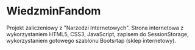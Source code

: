 # WiedzminFandom
Projekt zaliczeniowy z "Narzedzi Internetowych". Strona internetowa z wykorzystaniem HTML5, CSS3, JavaScript, zapisem do SessionStorage, wykorzystaniem gotowego szablonu Bootsrtap (sklep internetowy).
